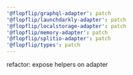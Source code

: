 ```yaml
---
'@flopflip/graphql-adapter': patch
'@flopflip/launchdarkly-adapter': patch
'@flopflip/localstorage-adapter': patch
'@flopflip/memory-adapter': patch
'@flopflip/splitio-adapter': patch
'@flopflip/types': patch
---
```


refactor: expose helpers on adapter
